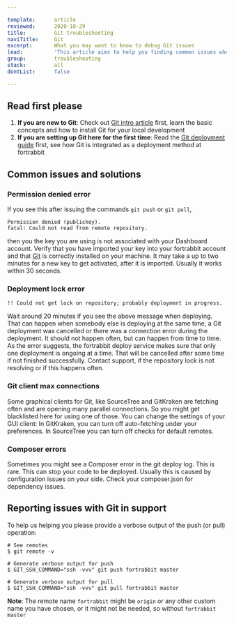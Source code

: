 ```yaml
---

template:      article
reviewed:      2020-10-29
title:         Git troubleshooting
naviTitle:     Git
excerpt:       What you may want to know to debug Git issues
lead:          'This article aims to help you finding common issues when deploying with Git on fortrabbit.'
group:         troubleshooting
stack:         all
dontList:      false

---
```



## Read first please

1. **If you are new to Git**: Check out [Git intro article](/git) first, learn the basic concepts and how to install Git for your local development
2. **If you are setting up Git here for the first time**: Read the [Git deployment guide](/git-deployment) first, see how Git is integrated as a deployment method at fortrabbit 

## Common issues and solutions


### Permission denied error

If you see this after issuing the commands `git push` or `git pull`,

```
Permission denied (publickey).
fatal: Could not read from remote repository.
```

then you the key you are using is not associated with your Dashboard account. Verify that you have imported your key into your fortrabbit account and that [Git](git) is correctly installed on your machine. It may take a up to two minutes for a new key to get activated, after it is imported. Usually it works within 30 seconds.


### Deployment lock error

```
!! Could not get lock on repository; probably deployment in progress.
```

Wait around 20 minutes if you see the above message when deploying. That can happen when somebody else is deploying at the same time, a Git deployment was cancelled or there was a connection error during the deployment. It should not happen often, but can happen from time to time. As the error suggests, the fortrabbit deploy service makes sure that only one deployment is ongoing at a time. That will be cancelled after some time if not finished successfully. Contact support, if the repository lock is not resolving or if this happens often.

### Git client max connections

Some graphical clients for Git, like SourceTree and GitKraken are fetching often and are opening many parallel connections. So you might get blacklisted here for using one of those. You can change the settings of your GUI client: In GitKraken, you can turn off auto-fetching under your preferences. In SourceTree you can turn off checks for default remotes.


### Composer errors

Sometimes you might see a Composer error in the git deploy log. This is rare. This can stop your code to be deployed. Usually this is caused by configuration issues on your side. Check your composer.json for dependency issues.


## Reporting issues with Git in support

To help us helping you please provide a verbose output of the push (or pull) operation:

```
# See remotes
$ git remote -v

# Generate verbose output for push
$ GIT_SSH_COMMAND="ssh -vvv" git push fortrabbit master

# Generate verbose output for pull
$ GIT_SSH_COMMAND="ssh -vvv" git pull fortrabbit master
```

**Note**: The remote name `fortrabbit` might be `origin` or any other custom name you have chosen, or it might not be needed, so without `fortrabbit master`
